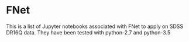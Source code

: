 # FNet
This is a list of Jupyter notebooks associated with FNet to apply on SDSS DR16Q data.
They have been tested with python-2.7 and python-3.5

